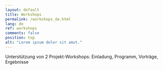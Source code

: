```yaml
---
layout: default
title: Workshops
permalink: /workshops_de.html
lang: de
ref: workshops
comments: false
position: top
alt: "Lorem ipsum dolor sit amut."
---
```

Unterstützung von 2 Projekt-Workshops: Einladung, Programm, Vorträge, Ergebnisse
